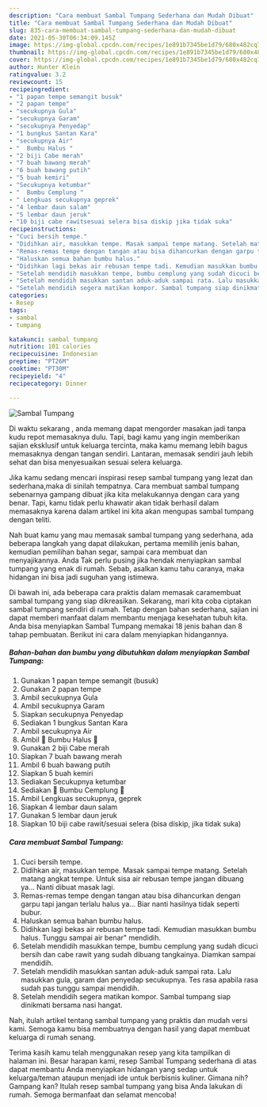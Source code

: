 ```yaml
---
description: "Cara membuat Sambal Tumpang Sederhana dan Mudah Dibuat"
title: "Cara membuat Sambal Tumpang Sederhana dan Mudah Dibuat"
slug: 835-cara-membuat-sambal-tumpang-sederhana-dan-mudah-dibuat
date: 2021-05-30T06:34:09.145Z
image: https://img-global.cpcdn.com/recipes/1e891b7345be1d79/680x482cq70/sambal-tumpang-foto-resep-utama.jpg
thumbnail: https://img-global.cpcdn.com/recipes/1e891b7345be1d79/680x482cq70/sambal-tumpang-foto-resep-utama.jpg
cover: https://img-global.cpcdn.com/recipes/1e891b7345be1d79/680x482cq70/sambal-tumpang-foto-resep-utama.jpg
author: Hunter Klein
ratingvalue: 3.2
reviewcount: 15
recipeingredient:
- "1 papan tempe semangit busuk"
- "2 papan tempe"
- "secukupnya Gula"
- "secukupnya Garam"
- "secukupnya Penyedap"
- "1 bungkus Santan Kara"
- "secukupnya Air"
- "  Bumbu Halus "
- "2 biji Cabe merah"
- "7 buah bawang merah"
- "6 buah bawang putih"
- "5 buah kemiri"
- "Secukupnya ketumbar"
- "  Bumbu Cemplung "
- " Lengkuas secukupnya geprek"
- "4 lembar daun salam"
- "5 lembar daun jeruk"
- "10 biji cabe rawitsesuai selera bisa diskip jika tidak suka"
recipeinstructions:
- "Cuci bersih tempe."
- "Didihkan air, masukkan tempe. Masak sampai tempe matang. Setelah matang angkat tempe. Untuk sisa air rebusan tempe jangan dibuang ya... Nanti dibuat masak lagi."
- "Remas-remas tempe dengan tangan atau bisa dihancurkan dengan garpu tapi jangan terlalu halus ya... Biar nanti hasilnya tidak seperti bubur."
- "Haluskan semua bahan bumbu halus."
- "Didihkan lagi bekas air rebusan tempe tadi. Kemudian masukkan bumbu halus. Tunggu sampai air benar&#34; mendidih."
- "Setelah mendidih masukkan tempe, bumbu cemplung yang sudah dicuci bersih dan cabe rawit yang sudah dibuang tangkainya. Diamkan sampai mendidih."
- "Setelah mendidih masukkan santan aduk-aduk sampai rata. Lalu masukkan gula, garam dan penyedap secukupnya. Tes rasa apabila rasa sudah pas tunggu sampai mendidih."
- "Setelah mendidih segera matikan kompor. Sambal tumpang siap dinikmati bersama nasi hangat."
categories:
- Resep
tags:
- sambal
- tumpang

katakunci: sambal tumpang 
nutrition: 101 calories
recipecuisine: Indonesian
preptime: "PT26M"
cooktime: "PT30M"
recipeyield: "4"
recipecategory: Dinner

---
```



![Sambal Tumpang](https://img-global.cpcdn.com/recipes/1e891b7345be1d79/680x482cq70/sambal-tumpang-foto-resep-utama.jpg)

Di waktu  sekarang , anda memang dapat mengorder masakan jadi tanpa kudu repot memasaknya dulu. Tapi, bagi kamu yang ingin memberikan sajian eksklusif untuk keluarga tercinta, maka kamu memang lebih bagus memasaknya dengan tangan sendiri. Lantaran, memasak sendiri jauh lebih sehat dan bisa menyesuaikan sesuai selera keluarga.

Jika kamu sedang mencari inspirasi resep sambal tumpang yang lezat dan sederhana,maka di sinilah tempatnya. Cara membuat sambal tumpang  sebenarnya gampang dibuat jika kita melakukannya dengan cara yang benar. Tapi, kamu tidak perlu khawatir akan tidak berhasil dalam memasaknya 
karena dalam artikel ini kita akan mengupas sambal tumpang dengan teliti.  



Nah buat kamu yang mau memasak sambal tumpang yang sederhana, ada beberapa langkah yang dapat dilakukan, pertama memilih jenis bahan, kemudian pemilihan bahan segar, sampai cara membuat dan menyajikannya. Anda Tak perlu pusing jika hendak menyiapkan sambal tumpang yang enak di rumah. Sebab, asalkan kamu  tahu caranya, maka hidangan ini bisa jadi suguhan yang istimewa.

Di bawah ini, ada beberapa cara praktis  dalam memasak caramembuat sambal tumpang yang siap dikreasikan. Sekarang, mari kita coba ciptakan sambal tumpang sendiri di rumah. Tetap dengan bahan sederhana, sajian ini dapat memberi manfaat dalam membantu menjaga kesehatan tubuh kita. Anda bisa menyiapkan Sambal Tumpang memakai 18 jenis bahan dan 8 tahap pembuatan. Berikut ini cara dalam menyiapkan hidangannya.

<!--inarticleads1-->

##### Bahan-bahan dan bumbu yang dibutuhkan dalam menyiapkan Sambal Tumpang:

1. Gunakan 1 papan tempe semangit (busuk)
1. Gunakan 2 papan tempe
1. Ambil secukupnya Gula
1. Ambil secukupnya Garam
1. Siapkan secukupnya Penyedap
1. Sediakan 1 bungkus Santan Kara
1. Ambil secukupnya Air
1. Ambil  🌸 Bumbu Halus 🌸
1. Gunakan 2 biji Cabe merah
1. Siapkan 7 buah bawang merah
1. Ambil 6 buah bawang putih
1. Siapkan 5 buah kemiri
1. Sediakan Secukupnya ketumbar
1. Sediakan  🌸 Bumbu Cemplung 🌸
1. Ambil  Lengkuas secukupnya, geprek
1. Siapkan 4 lembar daun salam
1. Gunakan 5 lembar daun jeruk
1. Siapkan 10 biji cabe rawit/sesuai selera (bisa diskip, jika tidak suka)




<!--inarticleads2-->

##### Cara membuat Sambal Tumpang:

1. Cuci bersih tempe.
1. Didihkan air, masukkan tempe. Masak sampai tempe matang. Setelah matang angkat tempe. Untuk sisa air rebusan tempe jangan dibuang ya... Nanti dibuat masak lagi.
1. Remas-remas tempe dengan tangan atau bisa dihancurkan dengan garpu tapi jangan terlalu halus ya... Biar nanti hasilnya tidak seperti bubur.
1. Haluskan semua bahan bumbu halus.
1. Didihkan lagi bekas air rebusan tempe tadi. Kemudian masukkan bumbu halus. Tunggu sampai air benar&#34; mendidih.
1. Setelah mendidih masukkan tempe, bumbu cemplung yang sudah dicuci bersih dan cabe rawit yang sudah dibuang tangkainya. Diamkan sampai mendidih.
1. Setelah mendidih masukkan santan aduk-aduk sampai rata. Lalu masukkan gula, garam dan penyedap secukupnya. Tes rasa apabila rasa sudah pas tunggu sampai mendidih.
1. Setelah mendidih segera matikan kompor. Sambal tumpang siap dinikmati bersama nasi hangat.




Nah, itulah artikel tentang  sambal tumpang  yang praktis dan mudah versi kami. Semoga kamu bisa membuatnya dengan hasil yang dapat membuat keluarga di rumah senang. 

Terima kasih kamu telah menggunakan resep yang kita tampilkan di halaman ini. Besar harapan kami, resep  Sambal Tumpang sederhana di atas dapat membantu Anda menyiapkan hidangan yang sedap untuk keluarga/teman ataupun menjadi ide untuk berbisnis kuliner. Gimana nih? Gampang kan? Itulah resep sambal tumpang yang bisa Anda lakukan di rumah. Semoga bermanfaat dan selamat mencoba!

